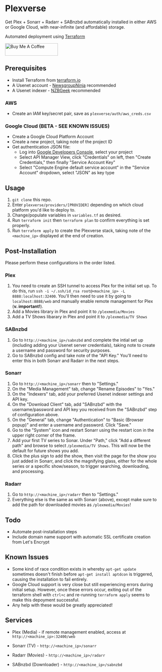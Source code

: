 # Plexverse

Get Plex + Sonarr + Radarr + SABnzbd automatically installed in either AWS or Google Cloud, with near-infinite (and affordable) storage.

Automated deployment using [Terraform](https://www.terraform.io)

<a href="https://www.buymeacoffee.com/amizzo" target="_blank"><img src="https://cdn.buymeacoffee.com/buttons/default-orange.png" alt="Buy Me A Coffee" height="41" width="174"></a>

## Prerequisites
- Install Terraform from [terraform.io](https://www.terraform.io/downloads.html) 
- A Usenet account - [NewsgroupNinja](https://www.newsgroup.ninja/) recommended
- A Usenet indexer - [NZBGeek](https://nzbgeek.info) recommended

### AWS
- Create an IAM key/secret pair, save as `plexverse/auth/aws_creds.csv`

### Google Cloud (BETA - SEE KNOWN ISSUES)
- Create a Google Cloud Platform Account
- Create a new project, taking note of the project ID
- Get authentication JSON file:
    - Log into [Google Developers Console](https://console.developers.google.com/), select your project
    - Select API Manager View, click "Credentials" on left, then "Create Credentials," then finally "Service Account Key"
    - Select "Compute Engine default service account" in the "Service Account" dropdown, select "JSON" as key type

## Usage
1. `git clone` this repo.
2. Enter `plexverse/providers/[PROVIDER]` depending on which cloud platform you'd like to deploy to.
3. Change/populate variables in `variables.tf` as desired. 
4. Run `terraform init` then `terraform plan` to confirm everything is set properly.
5. Run `terraform apply` to create the Plexverse stack, taking note of the `<machine_ip>` displayed at the end of creation.

## Post-Installation 
Please perform these configurations in the order listed.

### Plex
1. You need to create an SSH tunnel to access Plex for the initial set up. To do this, run `ssh -i ~/.ssh/id_rsa root@<machine_ip> -L 8888:localhost:32400`. You'll then need to use it by going to `localhost:8888/web` and manually enable remote management for Plex (**v. important!**).
2. Add a Movies library in Plex and point it to `/plexmedia/Movies`
3. Add a TV Shows libarary in Plex and point it to `/plexmedia/TV Shows`

### SABnzbd
1. Go to `http://<machine_ip>/sabnzbd` and complete the intial set up (including adding your Usenet server credentials), taking note to create a username and password for security purposes.
2. Go to SABnzbd config and take note of the "API Key." You'll need to enter this in both Sonarr and Radarr in the next steps.

### Sonarr
1. Go to `http://<machine_ip>/sonarr` then to "Settings."
2. On the "Media Management" tab, change "Rename Episodes" to "Yes."
3. On the "Indexers" tab, add your preferred Usenet indexer settings and API key.
4. On the "Download Client" tab, add "SABnzbd" with the username/password and API key you received from the "SABnzbd" step of configuration above.
5. On the "General" tab, change "Authentication" to "Basic (Browser popup)" and enter a username and password. Click "Save."
6. Go to the "System" icon and restart Sonarr using the restart icon in the upper right corner of the frame.
7. Add your first TV series to Sonar. Under "Path," click "Add a different path" and browse to select `/plexmedia/TV Shows`. This will now be the default for future shows you add.
8. Click the plus sign to add the show, then visit the page for the show you just added in Sonarr, and click the magnifying glass, either for the whole series or a specific show/season, to trigger searching, downloading, and processing. 

### Radarr
1. Go to `http://<machine_ip>/radarr` then to "Settings." 
2. Everything else is the same as with Sonarr (above), except make sure to add the path for downloaded movies as `/plexmedia/Movies`!

## Todo
- Automate post-installation steps
- Include domain name support with automatic SSL certificate creation from Let's Encrypt

## Known Issues
- Some kind of race condition exists in whereby `apt-get update` sometimes doesn't finish before `apt-get install aptdcon` is triggered, causing the installation to fail entirely. 
- Google Cloud support is very close but still experiencing errors during initial setup. However, once these errors occur, exiting out of the terraform shell with `ctrl+c` and re-running `terraform apply` seems to make this depoyment successful.
- Any help with these would be greatly appreciated!

## Services

- Plex (Media) - if remote management enabled, access at `http://<machine_ip>:32400/web`

- Sonarr (TV) - `http://<machine_ip>/sonarr`

- Radarr (Movies) - `http://<machine_ip>/radarr`

- SABnzbd (Downloader) - `http://<machine_ip>/sabnzbd`


